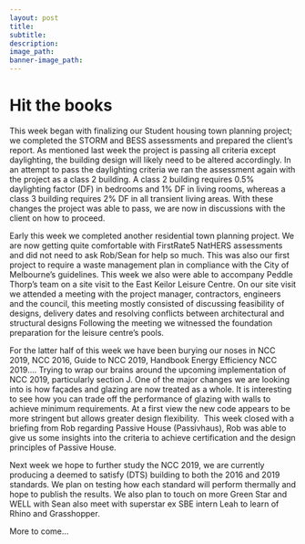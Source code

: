 ```yaml
---
layout: post
title:
subtitle:
description:
image_path:
banner-image_path:
---
```


# Hit the books

This week began with finalizing our Student housing town planning project; we completed the STORM and BESS assessments and prepared the client’s report. As mentioned last week the project is passing all criteria except daylighting, the building design will likely need to be altered accordingly. In an attempt to pass the daylighting criteria we ran the assessment again with the project as a class 2 building. A class 2 building requires 0.5% daylighting factor (DF) in bedrooms and 1% DF in living rooms, whereas a class 3 building requires 2% DF in all transient living areas. With these changes the project was able to pass, we are now in discussions with the client on how to proceed. &nbsp;

Early this week we completed another residential town planning project. We are now getting quite comfortable with FirstRate5 NatHERS assessments and did not need to ask Rob/Sean for help so much. This was also our first project to require a waste management plan in compliance with the City of Melbourne’s guidelines. This week we also were able to accompany Peddle Thorp’s team on a site visit to the East Keilor Leisure Centre. On our site visit we attended a meeting with the project manager, contractors, engineers and the council, this meeting mostly consisted of discussing feasibility of designs, delivery dates and resolving conflicts between architectural and structural designs Following the meeting we witnessed the foundation preparation for the leisure centre’s pools.

For the latter half of this week we have been burying our noses in NCC 2019, NCC 2016, Guide to NCC 2019, Handbook Energy Efficiency NCC 2019…. Trying to wrap our brains around the upcoming implementation of NCC 2019, particularly section J. One of the major changes we are looking into is how fa&ccedil;ades and glazing are now treated as a whole. It is interesting to see how you can trade off the performance of glazing with walls to achieve minimum requirements. At a first view the new code appears to be more stringent but allows greater design flexibility.&nbsp; This week closed with a briefing from Rob regarding Passive House (Passivhaus), Rob was able to give us some insights into the criteria to achieve certification and the design principles of Passive House.

Next week we hope to further study the NCC 2019, we are currently producing a deemed to satisfy (DTS) building to both the 2016 and 2019 standards. We plan on testing how each standard will perform thermally and hope to publish the results. We also plan to touch on more Green Star and WELL with Sean also meet with superstar ex SBE intern Leah to learn of Rhino and Grasshopper.

More to come…